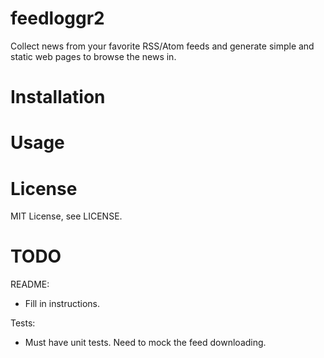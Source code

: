 
feedloggr2
================================================================================

Collect news from your favorite RSS/Atom feeds and generate simple and static
web pages to browse the news in.

Installation
================================================================================

Usage
================================================================================

License
================================================================================

MIT License, see LICENSE.

TODO
================================================================================

README:
- Fill in instructions.

Tests:
- Must have unit tests. Need to mock the feed downloading.

